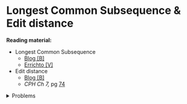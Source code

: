 # Longest Common Subsequence & Edit distance

**Reading material:**
* Longest Common Subsequence
    * [Blog [B]](https://www.programiz.com/dsa/longest-common-subsequence)
    * [Errichto [V]](https://www.youtube.com/watch?v=KJWAQVmuFW0)
* Edit distance
    * [Blog [B]](https://www.techiedelight.com/levenshtein-distance-edit-distance-problem/)
    * *CPH Ch 7,* pg [74](https://cses.fi/book/book.pdf#page=84)


<details>
<summary>Problems</summary>
<ul>
    <li><a href="https://atcoder.jp/contests/dp/tasks/dp_f">AtCoder DP F LCS</a></li>
    <li><a href="https://www.spoj.com/problems/TRIP/">Spoj TRIP</a></li>
    <li><a href="https://cses.fi/problemset/task/1639">CSES Edit Distance</a></li>
    <li><a href="https://www.spoj.com/problems/MC/">Spoj MC - Minimum Cost</a></li>
    <li><a href="https://codeforces.com/contest/1447/problem/D">CF 1447 D Catching Cheaters</a></li>
</ul>
</details>
